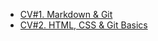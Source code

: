 <ul>
  <li>
    <a href="https://Natawik-B.github.io/rsschool-cv/cv">CV#1. Markdown & Git</a>
  </li>
  <li>
    <a href="https://Natawik-B.github.io/rsschool-cv">CV#2. HTML, CSS & Git Basics</a>
  </li>
</ul>